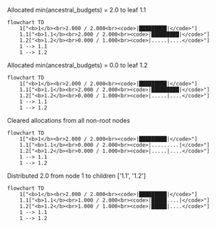 Allocated min(ancestral_budgets) = 2.0 to leaf 1.1

```mermaid
flowchart TD
    1["<b>1</b><br>2.000 / 2.000<br><code>|█████████|</code>"]
    1.1["<b>1.1</b><br>2.000 / 2.000<br><code>|█████████|</code>"]
    1.2["<b>1.2</b><br>0.000 / 1.000<br><code>|.....|....</code>"]
    1 --> 1.1
    1 --> 1.2
```

Allocated min(ancestral_budgets) = 0.0 to leaf 1.2

```mermaid
flowchart TD
    1["<b>1</b><br>2.000 / 2.000<br><code>|█████████|</code>"]
    1.1["<b>1.1</b><br>2.000 / 2.000<br><code>|█████████|</code>"]
    1.2["<b>1.2</b><br>0.000 / 1.000<br><code>|.....|....</code>"]
    1 --> 1.1
    1 --> 1.2
```

Cleared allocations from all non-root nodes

```mermaid
flowchart TD
    1["<b>1</b><br>2.000 / 2.000<br><code>|█████████|</code>"]
    1.1["<b>1.1</b><br>0.000 / 2.000<br><code>|.........|</code>"]
    1.2["<b>1.2</b><br>0.000 / 1.000<br><code>|.....|....</code>"]
    1 --> 1.1
    1 --> 1.2
```

Distributed 2.0 from node 1 to children ['1.1', '1.2']

```mermaid
flowchart TD
    1["<b>1</b><br>2.000 / 2.000<br><code>|█████████|</code>"]
    1.1["<b>1.1</b><br>1.000 / 2.000<br><code>|█████....|</code>"]
    1.2["<b>1.2</b><br>1.000 / 1.000<br><code>|█████|....</code>"]
    1 --> 1.1
    1 --> 1.2
```

